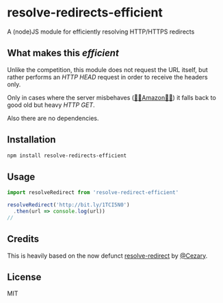 # resolve-redirects-efficient
A (node)JS module for efficiently resolving HTTP/HTTPS redirects

## What makes this _efficient_
Unlike the competition, this module does not request the URL itself, but rather performs an *HTTP HEAD* request in order to receive the headers only.

Only in cases where the server misbehaves ([😮‍💨Amazon😮‍💨](https://stackoverflow.com/questions/73413321/unshort-amazon-eu-link-using-python)) it falls back to good old but heavy *HTTP GET*.

Also there are no dependencies.

## Installation
```bash
npm install resolve-redirects-efficient
```

## Usage
```javascript
import resolveRedirect from 'resolve-redirect-efficient'

resolveRedirect('http://bit.ly/1TCI5N0')
  .then(url => console.log(url))
// 
```

## Credits
This is heavily based on the now defunct [resolve-redirect](https://www.npmjs.com/package/resolve-redirect) by [@Cezary](https://github.com/cezary/).

## License
MIT
